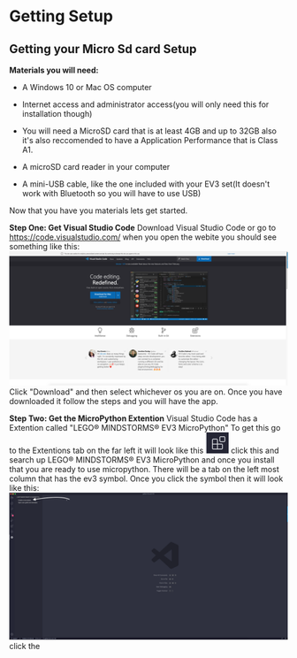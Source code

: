 # Getting Setup

## Getting your Micro Sd card Setup

__Materials you will need:__

- A Windows 10 or Mac OS computer
- Internet access and administrator access(you will only need this for installation though)

- You will need a MicroSD card that is at least 4GB and up to 32GB also it's also reccomended to have a Application Performance that is Class A1.

- A microSD card reader in your computer

- A mini-USB cable, like the one included with your EV3 set(It doesn't work with Bluetooth so you will have to use USB)

Now that you have you materials lets get started.

**Step One: Get Visual  Studio Code**
Download Visual Studio Code or go to https://code.visualstudio.com/ when you open the webite you should see something like this:
!["Visual Studio Code download"](images/ScreenShot2020-04-08at1.46.23PM.png)
Click "Download" and then select whichever os you are on. Once you have downloaded it follow the steps and you will have the app. 

**Step Two: Get the MicroPython Extention**
Visual Studio Code has a Extention called "LEGO® MINDSTORMS® EV3 MicroPython" To get this go to the Extentions tab on the far left it will look like this
![](images/ScreenShot2020-04-08at1.55.25PM.png) 
click this and search up LEGO® MINDSTORMS® EV3 MicroPython and once you install that you are ready to use micropython. There will be a tab on the left most column that has the ev3 symbol. Once you click the symbol then it will look like this:
![](images/ScreenShot2020-04-08at2.02.58PM.png)
click the

